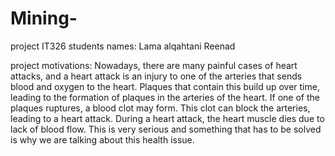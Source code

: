 # Mining-
project IT326
students names: 
Lama alqahtani 
Reenad  

project motivations:
Nowadays, there are many painful cases of heart attacks, and a heart attack is an injury to one of the arteries that sends blood and oxygen to the heart. Plaques that contain this build up over time, leading to the formation of plaques in the arteries of the heart. If one of the plaques ruptures, a blood clot may form. This clot can block the arteries, leading to a heart attack. During a heart attack, the heart muscle dies due to lack of blood flow. This is very serious and something that has to be solved is why we are talking about this health issue.
